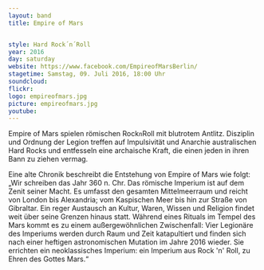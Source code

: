 ```yaml
---
layout: band
title: Empire of Mars


style: Hard Rock´n´Roll
year: 2016
day: saturday
website: https://www.facebook.com/EmpireofMarsBerlin/
stagetime: Samstag, 09. Juli 2016, 18:00 Uhr
soundcloud:
flickr:
logo: empireofmars.jpg
picture: empireofmars.jpg
youtube:
---
```


Empire of Mars spielen römischen Rock`n`Roll mit blutrotem Antlitz. Disziplin
und Ordnung der Legion treffen auf  Impulsivität und Anarchie australischen
Hard Rocks und entfesseln eine archaische Kraft, die einen jeden in ihren Bann
zu ziehen vermag.

Eine alte Chronik beschreibt die Entstehung von Empire of Mars wie folgt: „Wir
schreiben das Jahr 360 n. Chr. Das römische Imperium ist auf dem Zenit seiner
Macht.  Es umfasst den gesamten Mittelmeerraum und reicht von London bis
Alexandria;  vom Kaspischen Meer bis hin zur Straße von Gibraltar. Ein reger
Austausch an Kultur, Waren, Wissen und Religion findet weit über seine Grenzen
hinaus statt. Während eines Rituals im Tempel des Mars kommt es zu einem
außergewöhnlichen Zwischenfall:  Vier Legionäre des Imperiums werden durch
Raum und Zeit katapultiert und finden sich nach einer heftigen astronomischen
Mutation im Jahre 2016 wieder. Sie errichten ein neoklassisches Imperium: ein
Imperium aus Rock 'n' Roll, zu Ehren des Gottes Mars.“
